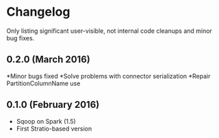 # Changelog

Only listing significant user-visible, not internal code cleanups and minor bug fixes. 
## 0.2.0 (March 2016)

*Minor bugs fixed
*Solve problems with connector serialization
*Repair PartitionColumnName use

## 0.1.0 (February 2016)

* Sqoop on Spark (1.5)
* First Stratio-based version
